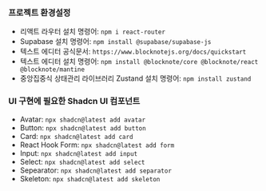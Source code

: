 ### 프로젝트 환경설정

-   리액트 라우터 설치 명령어: `npm i react-router` <br />
-   Supabase 설치 명령어: `npm install @supabase/supabase-js` <br />
-   텍스트 에디터 공식문서: `https://www.blocknotejs.org/docs/quickstart` <br />
-   텍스트 에디터 설치 명령어: `npm install @blocknote/core @blocknote/react @blocknote/mantine` <br />
-   중앙집중식 상태관리 라이브러리 Zustand 설치 명령어: `npm install zustand` <br />

### UI 구현에 필요한 Shadcn UI 컴포넌트

-   Avatar: `npx shadcn@latest add avatar` <br />
-   Button: `npx shadcn@latest add button` <br />
-   Card: `npx shadcn@latest add card` <br />
-   React Hook Form: `npx shadcn@latest add form` <br />
-   Input: `npx shadcn@latest add input` <br />
-   Select: `npx shadcn@latest add select` <br />
-   Sepearator: `npx shadcn@latest add separator` <br />
-   Skeleton: `npx shadcn@latest add skeleton` <br />
